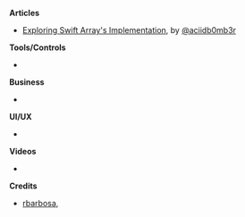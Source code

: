 **Articles**

* [Exploring Swift Array's Implementation](http://ankit.im/swift/2016/01/08/exploring-swift-array-implementation/), by [@aciidb0mb3r](https://twitter.com/aciidb0mb3r)

**Tools/Controls**

* 

**Business**

* 

**UI/UX**

* 

**Videos**

* 

**Credits**

* [rbarbosa](https://github.com/rbarbosa),